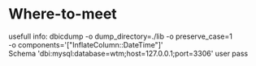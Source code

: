 Where-to-meet
=============

usefull info:
dbicdump -o dump_directory=./lib -o preserve_case=1 \
-o components='["InflateColumn::DateTime"]' \
Schema 'dbi:mysql:database=wtm;host=127.0.0.1;port=3306' user pass
